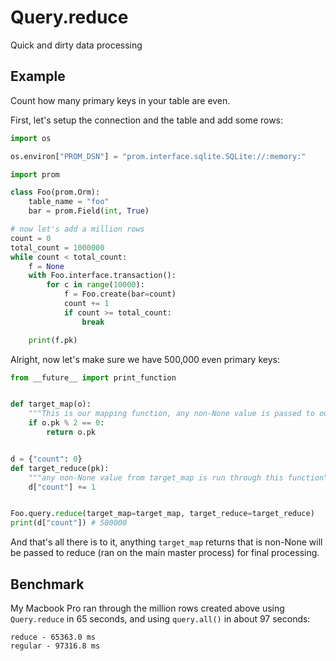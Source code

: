 # Query.reduce

Quick and dirty data processing


## Example

Count how many primary keys in your table are even.

First, let's setup the connection and the table and add some rows:

```python
import os

os.environ["PROM_DSN"] = "prom.interface.sqlite.SQLite://:memory:"

import prom

class Foo(prom.Orm):
    table_name = "foo"
    bar = prom.Field(int, True)

# now let's add a million rows
count = 0
total_count = 1000000
while count < total_count:
    f = None
    with Foo.interface.transaction():
        for c in range(10000):
            f = Foo.create(bar=count)
            count += 1
            if count >= total_count:
                break

    print(f.pk)
```


Alright, now let's make sure we have 500,000 even primary keys:


```python
from __future__ import print_function


def target_map(o):
    """This is our mapping function, any non-None value is passed to our reduce function"""
    if o.pk % 2 == 0:
        return o.pk


d = {"count": 0}
def target_reduce(pk):
    """any non-None value from target_map is run through this function"""
    d["count"] += 1


Foo.query.reduce(target_map=target_map, target_reduce=target_reduce)
print(d["count"]) # 500000
```

And that's all there is to it, anything `target_map` returns that is non-None will be passed to reduce (ran on the main master process) for final processing.

## Benchmark

My Macbook Pro ran through the million rows created above using `Query.reduce` in 65 seconds, and using `query.all()` in about 97 seconds:

```
reduce - 65363.0 ms
regular - 97316.8 ms
```

